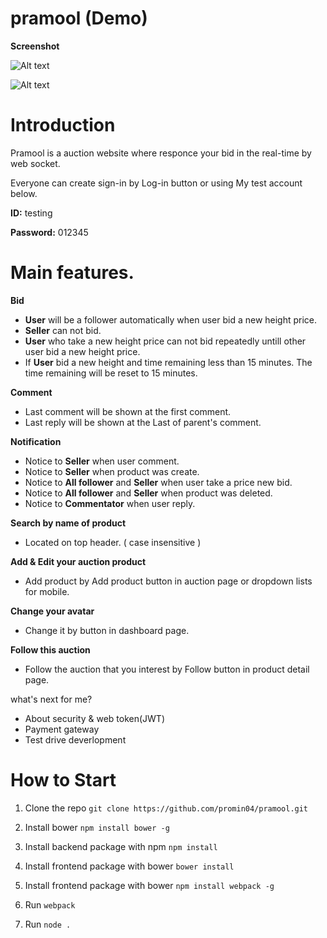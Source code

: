 # pramool (Demo)
**Screenshot**

![Alt text](http://i.imgur.com/rGB1UzSg.jpg)

![Alt text](http://i.imgur.com/U8GgtUFg.jpg)

# Introduction

Pramool is a auction website where responce your bid in the real-time
by web socket.

Everyone can create sign-in by Log-in button or using My test account below.

**ID:** testing

**Password:** 012345

# Main features.

**Bid**

- **User** will be a follower automatically when user bid a new height price.
- **Seller** can not bid.
- **User** who take a new height price can not bid repeatedly untill other user bid a new height price.
- If **User** bid a new height and time remaining less than 15 minutes. The time remaining will be reset to 15 minutes.

**Comment**

- Last comment will be shown at the first comment.
- Last reply will be shown at the Last of parent's comment.

**Notification**

- Notice to **Seller** when user comment.
- Notice to **Seller** when product was create.
- Notice to **All follower** and **Seller** when user take a price new bid.
- Notice to **All follower** and **Seller** when product was deleted.
- Notice to **Commentator** when user reply.

**Search by name of product**

- Located on top header. ( case insensitive )

**Add & Edit your auction product**

- Add product by Add product button in auction page or dropdown lists for mobile.

**Change your avatar**

- Change it by button in dashboard page.

**Follow this auction**

- Follow the auction that you interest by Follow button in product detail page.

what's next for me?
- About security & web token(JWT)
- Payment gateway
- Test drive deverlopment

# How to Start 

1. Clone the repo
```git clone https://github.com/promin04/pramool.git```

2. Install bower
```npm install bower -g```

3. Install backend package with npm
```npm install```

4. Install frontend package with bower
```bower install```

5. Install frontend package with bower
```npm install webpack -g```

6. Run ```webpack```

7. Run ```node .```
